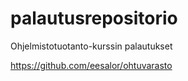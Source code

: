 # palautusrepositorio
Ohjelmistotuotanto-kurssin palautukset

https://github.com/eesalor/ohtuvarasto
